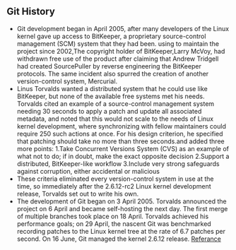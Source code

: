 ## Git History
* Git development began in April 2005, after many developers of the Linux kernel gave up access to BitKeeper, a proprietary source-control management (SCM) system that they had been.
using to maintain the project since 2002,The copyright holder of BitKeeper,Larry McVoy, had withdrawn free use of the product after claiming that Andrew Tridgell had created SourcePuller by reverse engineering the BitKeeper protocols. The same incident also spurred the creation of another version-control system, Mercurial.
* Linus Torvalds wanted a distributed system that he could use like BitKeeper, but none of the available free systems met his needs. Torvalds cited an example of a source-control management system needing 30 seconds to apply a patch and update all associated metadata, and noted that this would not scale to the needs of Linux kernel development, where synchronizing with fellow maintainers could require 250 such actions at once. For his design criterion, he specified that patching should take no more than three seconds.and added three more points:
1.Take Concurrent Versions System (CVS) as an example of what not to do; if in doubt, make the exact opposite decision
2.Support a distributed, BitKeeper-like workflow
3.Include very strong safeguards against corruption, either accidental or malicious
* These criteria eliminated every version-control system in use at the time, so immediately after the 2.6.12-rc2 Linux kernel development release, Torvalds set out to write his own.
* The development of Git began on 3 April 2005. Torvalds announced the project on 6 April and became self-hosting the next day. The first merge of multiple branches took place on 18 April. Torvalds achieved his performance goals; on 29 April, the nascent Git was benchmarked recording patches to the Linux kernel tree at the rate of 6.7 patches per second. On 16 June, Git managed the kernel 2.6.12 release.
[Referance](https://en.wikipedia.org/wiki/Git#History)
